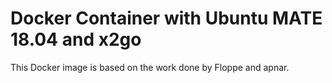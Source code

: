 # Docker Container with Ubuntu MATE 18.04 and x2go

This Docker image is based on the work done by Floppe and apnar.
